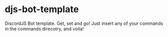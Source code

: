 # djs-bot-template
 DiscordJS Bot template. Get, set and go! Just insert any of your commands in the commands direcotry, and voila!
